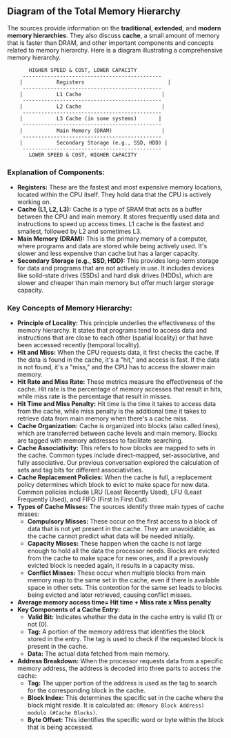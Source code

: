
## Diagram of the Total Memory Hierarchy

The sources provide information on the **traditional**, **extended**, and **modern memory hierarchies**. They also discuss **cache**, a small amount of memory that is faster than DRAM, and other important components and concepts related to memory hierarchy. Here is a diagram illustrating a comprehensive memory hierarchy.

```
       HIGHER SPEED & COST, LOWER CAPACITY
     ---------------------------------------------
    |           Registers                           |
     ---------------------------------------------
    |           L1 Cache                          |
     ---------------------------------------------
    |           L2 Cache                          |
     ---------------------------------------------
    |           L3 Cache (in some systems)       |
     ---------------------------------------------
    |           Main Memory (DRAM)                |
     ---------------------------------------------
    |           Secondary Storage (e.g., SSD, HDD) |
     ---------------------------------------------
       LOWER SPEED & COST, HIGHER CAPACITY
```

### Explanation of Components:

- **Registers:** These are the fastest and most expensive memory locations, located within the CPU itself. They hold data that the CPU is actively working on.
- **Cache (L1, L2, L3):** Cache is a type of SRAM that acts as a buffer between the CPU and main memory. It stores frequently used data and instructions to speed up access times. L1 cache is the fastest and smallest, followed by L2 and sometimes L3.
- **Main Memory (DRAM):** This is the primary memory of a computer, where programs and data are stored while being actively used. It's slower and less expensive than cache but has a larger capacity.
- **Secondary Storage (e.g., SSD, HDD):** This provides long-term storage for data and programs that are not actively in use. It includes devices like solid-state drives (SSDs) and hard disk drives (HDDs), which are slower and cheaper than main memory but offer much larger storage capacity.

### Key Concepts of Memory Hierarchy:

- **Principle of Locality:** This principle underlies the effectiveness of the memory hierarchy. It states that programs tend to access data and instructions that are close to each other (spatial locality) or that have been accessed recently (temporal locality).
- **Hit and Miss:** When the CPU requests data, it first checks the cache. If the data is found in the cache, it's a "hit," and access is fast. If the data is not found, it's a "miss," and the CPU has to access the slower main memory.
- **Hit Rate and Miss Rate:** These metrics measure the effectiveness of the cache. Hit rate is the percentage of memory accesses that result in hits, while miss rate is the percentage that result in misses.
- **Hit Time and Miss Penalty:** Hit time is the time it takes to access data from the cache, while miss penalty is the additional time it takes to retrieve data from main memory when there's a cache miss.
- **Cache Organization:** Cache is organized into blocks (also called lines), which are transferred between cache levels and main memory. Blocks are tagged with memory addresses to facilitate searching.
- **Cache Associativity:** This refers to how blocks are mapped to sets in the cache. Common types include direct-mapped, set-associative, and fully associative. Our previous conversation explored the calculation of sets and tag bits for different associativities.
- **Cache Replacement Policies:** When the cache is full, a replacement policy determines which block to evict to make space for new data. Common policies include LRU (Least Recently Used), LFU (Least Frequently Used), and FIFO (First In First Out).
- **Types of Cache Misses:** The sources identify three main types of cache misses:
    - **Compulsory Misses:** These occur on the first access to a block of data that is not yet present in the cache. They are unavoidable, as the cache cannot predict what data will be needed initially.
    - **Capacity Misses:** These happen when the cache is not large enough to hold all the data the processor needs. Blocks are evicted from the cache to make space for new ones, and if a previously evicted block is needed again, it results in a capacity miss.
    - **Conflict Misses:** These occur when multiple blocks from main memory map to the same set in the cache, even if there is available space in other sets. This contention for the same set leads to blocks being evicted and later retrieved, causing conflict misses.
- **Average memory access time= Hit time + Miss rate x Miss penalty**
- **Key Components of a Cache Entry:**
    - **Valid Bit:** Indicates whether the data in the cache entry is valid (1) or not (0).
    - **Tag:** A portion of the memory address that identifies the block stored in the entry. The tag is used to check if the requested block is present in the cache.
    - **Data:** The actual data fetched from main memory.
- **Address Breakdown:** When the processor requests data from a specific memory address, the address is decoded into three parts to access the cache:
    - **Tag:** The upper portion of the address is used as the tag to search for the corresponding block in the cache.
    - **Block Index:** This determines the specific set in the cache where the block might reside. It is calculated as: `(Memory Block Address) modulo (#Cache Blocks)`.
    - **Byte Offset:** This identifies the specific word or byte within the block that is being accessed.